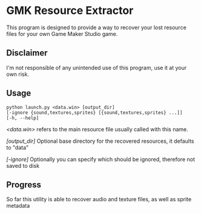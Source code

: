 GMK Resource Extractor
====
This program is designed to provide a way to recover your lost resource files for your own Game Maker Studio game. 

Disclaimer
----
I'm not responsible of any unintended use of this program, use it at your own risk.

Usage
----
	python launch.py <data.win> [output_dir]
	[-ignore {sound,textures,sprites} [{sound,textures,sprites} ...]]
	[-h, --help]

*&lt;data.win&gt;* refers to the main resource file usually called with this name.


*[output_dir]* Optional base directory for the recovered resources, it defaults to "data"

*[-ignore]* Optionally you can specify which should be ignored, therefore not saved to disk

Progress
----
So far this utility is able to recover audio and texture files, as well as sprite metadata

